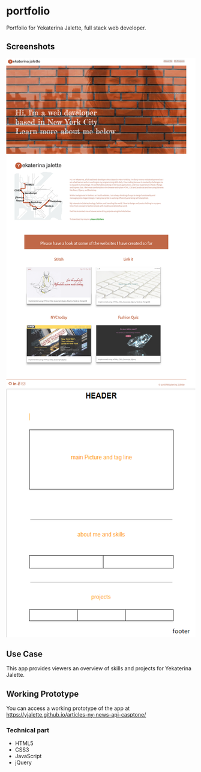 # portfolio
Portfolio for Yekaterina Jalette, full stack web developer.

## Screenshots
![Landing page screen shot](https://github.com/yjalette/portfolio/blob/master/images/screenshot.png)
![UI Flow draft](https://github.com/yjalette/portfolio/blob/master/images/wireframe.png)

## Use Case
This app provides viewers an overview of skills and projects for Yekaterina Jalette.

## Working Prototype
You can access a working prototype of the app at  https://yjalette.github.io/articles-ny-news-api-casptone/


### Technical part

* HTML5
* CSS3
* JavaScript
* jQuery


